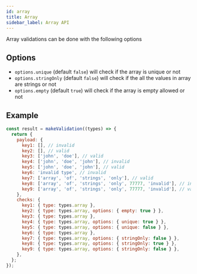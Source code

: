 ```yaml
---
id: array
title: Array
sidebar_label: Array API
---
```


Array validations can be done with the following options

## Options

- `options.unique` (default `false`) will check if the array is unique or not
- `options.stringOnly` (default `false`) will check if the all the values in
  array are strings or not
- `options.empty` (default `true`) will check if the array is empty allowed or
  not

## Example

```js
const result = makeValidation((types) => {
  return {
    payload: {
      key1: [], // invalid
      key2: [], // valid
      key3: ['john', 'doe'], // valid
      key4: ['john', 'doe', 'john'], // invalid
      key5: ['john', 'doe', 'john'], // valid
      key6: 'invalid type', // invalid
      key7: ['array', 'of', 'strings', 'only'], // valid
      key8: ['array', 'of', 'strings', 'only', 77777, 'invalid'], // invalid
      key9: ['array', 'of', 'strings', 'only', 77777, 'invalid'], // valid
    },
    checks: {
      key1: { type: types.array },
      key2: { type: types.array, options: { empty: true } },
      key3: { type: types.array },
      key4: { type: types.array, options: { unique: true } },
      key5: { type: types.array, options: { unique: false } },
      key6: { type: types.array },
      key7: { type: types.array, options: { stringOnly: false } },
      key8: { type: types.array, options: { stringOnly: true } },
      key9: { type: types.array, options: { stringOnly: false } },
    },
  };
});
```
